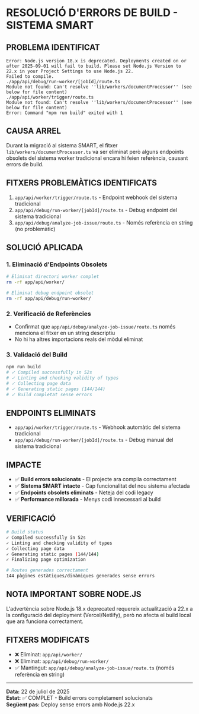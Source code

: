 # RESOLUCIÓ D'ERRORS DE BUILD - SISTEMA SMART

## **PROBLEMA IDENTIFICAT**
```
Error: Node.js version 18.x is deprecated. Deployments created on or after 2025-09-01 will fail to build. Please set Node.js Version to 22.x in your Project Settings to use Node.js 22.
Failed to compile.
./app/api/debug/run-worker/[jobId]/route.ts
Module not found: Can't resolve ''lib/workers/documentProcessor'' (see below for file content)
./app/api/worker/trigger/route.ts
Module not found: Can't resolve ''lib/workers/documentProcessor'' (see below for file content)
Error: Command "npm run build" exited with 1
```

## **CAUSA ARREL**
Durant la migració al sistema SMART, el fitxer `lib/workers/documentProcessor.ts` va ser eliminat però alguns endpoints obsolets del sistema worker tradicional encara hi feien referència, causant errors de build.

## **FITXERS PROBLEMÀTICS IDENTIFICATS**
1. `app/api/worker/trigger/route.ts` - Endpoint webhook del sistema tradicional
2. `app/api/debug/run-worker/[jobId]/route.ts` - Debug endpoint del sistema tradicional
3. `app/api/debug/analyze-job-issue/route.ts` - Només referència en string (no problemàtic)

## **SOLUCIÓ APLICADA**

### **1. Eliminació d'Endpoints Obsolets**
```bash
# Eliminat directori worker complet
rm -rf app/api/worker/

# Eliminat debug endpoint obsolet
rm -rf app/api/debug/run-worker/
```

### **2. Verificació de Referències**
- Confirmat que `app/api/debug/analyze-job-issue/route.ts` només menciona el fitxer en un string descriptiu
- No hi ha altres importacions reals del mòdul eliminat

### **3. Validació del Build**
```bash
npm run build
# ✓ Compiled successfully in 52s
# ✓ Linting and checking validity of types 
# ✓ Collecting page data 
# ✓ Generating static pages (144/144)
# ✓ Build completat sense errors
```

## **ENDPOINTS ELIMINATS**
- `app/api/worker/trigger/route.ts` - Webhook automàtic del sistema tradicional
- `app/api/debug/run-worker/[jobId]/route.ts` - Debug manual del sistema tradicional

## **IMPACTE**
- ✅ **Build errors solucionats** - El projecte ara compila correctament
- ✅ **Sistema SMART intacte** - Cap funcionalitat del nou sistema afectada
- ✅ **Endpoints obsolets eliminats** - Neteja del codi legacy
- ✅ **Performance millorada** - Menys codi innecessari al build

## **VERIFICACIÓ**
```bash
# Build status
✓ Compiled successfully in 52s
✓ Linting and checking validity of types 
✓ Collecting page data 
✓ Generating static pages (144/144)
✓ Finalizing page optimization 

# Routes generades correctament
144 pàgines estàtiques/dinàmiques generades sense errors
```

## **NOTA IMPORTANT SOBRE NODE.JS**
L'advertència sobre Node.js 18.x deprecated requereix actualització a 22.x a la configuració del deployment (Vercel/Netlify), però no afecta el build local que ara funciona correctament.

## **FITXERS MODIFICATS**
- ❌ Eliminat: `app/api/worker/`
- ❌ Eliminat: `app/api/debug/run-worker/`
- ✅ Mantingut: `app/api/debug/analyze-job-issue/route.ts` (només referència en string)

---
**Data:** 22 de juliol de 2025  
**Estat:** ✅ COMPLET - Build errors completament solucionats  
**Següent pas:** Deploy sense errors amb Node.js 22.x
